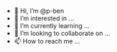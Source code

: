 - 👋 Hi, I’m @p-ben
- 👀 I’m interested in ...
- 🌱 I’m currently learning ...
- 💞️ I’m looking to collaborate on ...
- 📫 How to reach me ...

<!---
p-ben/p-ben is a ✨ special ✨ repository because its `README.md` (this file) appears on your GitHub profile.
You can click the Preview link to take a look at your changes.
--->
